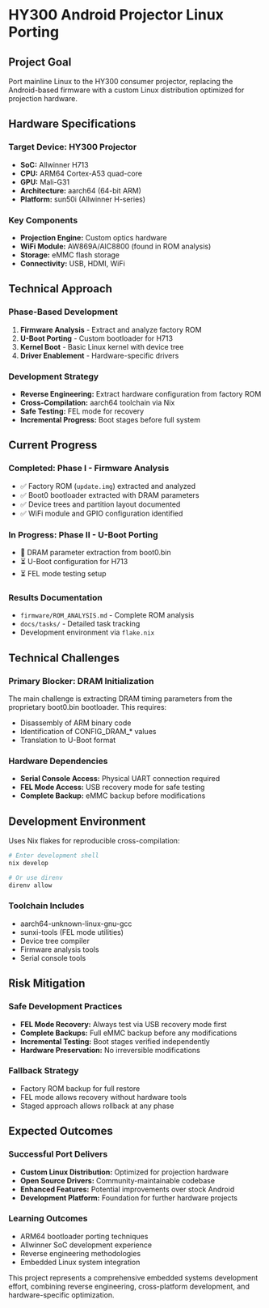 # HY300 Android Projector Linux Porting

## Project Goal
Port mainline Linux to the HY300 consumer projector, replacing the Android-based firmware with a custom Linux distribution optimized for projection hardware.

## Hardware Specifications

### Target Device: HY300 Projector
- **SoC:** Allwinner H713
- **CPU:** ARM64 Cortex-A53 quad-core
- **GPU:** Mali-G31 
- **Architecture:** aarch64 (64-bit ARM)
- **Platform:** sun50i (Allwinner H-series)

### Key Components
- **Projection Engine:** Custom optics hardware
- **WiFi Module:** AW869A/AIC8800 (found in ROM analysis)
- **Storage:** eMMC flash storage
- **Connectivity:** USB, HDMI, WiFi

## Technical Approach

### Phase-Based Development
1. **Firmware Analysis** - Extract and analyze factory ROM
2. **U-Boot Porting** - Custom bootloader for H713
3. **Kernel Boot** - Basic Linux kernel with device tree
4. **Driver Enablement** - Hardware-specific drivers

### Development Strategy
- **Reverse Engineering:** Extract hardware configuration from factory ROM
- **Cross-Compilation:** aarch64 toolchain via Nix
- **Safe Testing:** FEL mode for recovery
- **Incremental Progress:** Boot stages before full system

## Current Progress

### Completed: Phase I - Firmware Analysis
- ✅ Factory ROM (`update.img`) extracted and analyzed
- ✅ Boot0 bootloader extracted with DRAM parameters
- ✅ Device trees and partition layout documented
- ✅ WiFi module and GPIO configuration identified

### In Progress: Phase II - U-Boot Porting
- 🔄 DRAM parameter extraction from boot0.bin
- ⏳ U-Boot configuration for H713
- ⏳ FEL mode testing setup

### Results Documentation
- `firmware/ROM_ANALYSIS.md` - Complete ROM analysis
- `docs/tasks/` - Detailed task tracking
- Development environment via `flake.nix`

## Technical Challenges

### Primary Blocker: DRAM Initialization
The main challenge is extracting DRAM timing parameters from the proprietary boot0.bin bootloader. This requires:
- Disassembly of ARM binary code
- Identification of CONFIG_DRAM_* values
- Translation to U-Boot format

### Hardware Dependencies
- **Serial Console Access:** Physical UART connection required
- **FEL Mode Access:** USB recovery mode for safe testing
- **Complete Backup:** eMMC backup before modifications

## Development Environment

Uses Nix flakes for reproducible cross-compilation:

```bash
# Enter development shell
nix develop

# Or use direnv
direnv allow
```

### Toolchain Includes
- aarch64-unknown-linux-gnu-gcc
- sunxi-tools (FEL mode utilities)
- Device tree compiler
- Firmware analysis tools
- Serial console tools

## Risk Mitigation

### Safe Development Practices
- **FEL Mode Recovery:** Always test via USB recovery mode first
- **Complete Backups:** Full eMMC backup before any modifications
- **Incremental Testing:** Boot stages verified independently
- **Hardware Preservation:** No irreversible modifications

### Fallback Strategy
- Factory ROM backup for full restore
- FEL mode allows recovery without hardware tools
- Staged approach allows rollback at any phase

## Expected Outcomes

### Successful Port Delivers
- **Custom Linux Distribution:** Optimized for projection hardware
- **Open Source Drivers:** Community-maintainable codebase  
- **Enhanced Features:** Potential improvements over stock Android
- **Development Platform:** Foundation for further hardware projects

### Learning Outcomes
- ARM64 bootloader porting techniques
- Allwinner SoC development experience
- Reverse engineering methodologies
- Embedded Linux system integration

This project represents a comprehensive embedded systems development effort, combining reverse engineering, cross-platform development, and hardware-specific optimization.